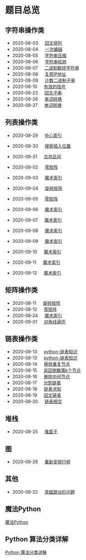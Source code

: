 # 题目总览

## 字符串操作类

* 2020-08-03 &emsp; [回文排列](/python/字符串操作/回文排列.md)
* 2020-08-04 &emsp; [一次编辑](/python/字符串操作/一次编辑.md)
* 2020-08-05 &emsp; [字符串压缩](/python/字符串操作/字符串压缩.md)
* 2020-08-06 &emsp; [字符串轮转](/python/字符串操作/字符串轮转.md)
* 2020-08-07 &emsp; [二进制数转字符串](/python/字符串操作/二进制数转字符串.md)
* 2020-08-08 &emsp; [复原IP地址](/python/字符串操作/复原IP地址.md)
* 2020-08-09 &emsp; [计数二进制子串](/python/字符串操作/计数二进制子串.md)
* 2020-08-10 &emsp; [有效的括号](/python/字符串操作/有效的括号.md)
* 2020-08-23 &emsp; [回文子串](/python/字符串操作/回文子串.md)
* 2020-08-26 &emsp; [单词转换](/python/字符串操作/单词转换.md)
* 2020-08-27 &emsp; [单词转换](/python/字符串操作/字符串的排列.md)

## 列表操作类

* 2020-08-29 &emsp; [中心索引](/python/列表/中心索引.md)
* 2020-08-30 &emsp; [搜索插入位置](/python/列表/搜索插入位置.md)
* 2020-08-31 &emsp; [合并区间](/python/列表/合并区间.md)

* 2020-09-02 &emsp; [零矩阵](/python/列表/零矩阵.md)
* 2020-09-03 &emsp; [魔术索引](/python/列表/魔术索引.md)
* 2020-09-04 &emsp; [旋转矩阵](/python/列表/旋转矩阵.md)
* 2020-09-05 &emsp; [零矩阵](/python/列表/零矩阵.md)
* 2020-09-06 &emsp; [魔术索引](/python/列表/魔术索引.md)
* 2020-09-07 &emsp; [魔术索引](/python/列表/魔术索引.md)
* 2020-09-08 &emsp; [魔术索引](/python/列表/魔术索引.md)
* 2020-09-09 &emsp; [魔术索引](/python/列表/魔术索引.md)
* 2020-09-10 &emsp; [魔术索引](/python/列表/魔术索引.md)
* 2020-09-11 &emsp; [魔术索引](/python/列表/魔术索引.md)
* 2020-09-12 &emsp; [魔术索引](/python/列表/魔术索引.md)

## 矩阵操作类

* 2020-08-11 &emsp; [旋转矩阵](/python/矩阵/旋转矩阵.md)
* 2020-08-12 &emsp; [零矩阵](/python/矩阵/零矩阵.md)
* 2020-08-24 &emsp; [魔术索引](/python/矩阵/魔术索引.md)
* 2020-09-01 &emsp; [对角线遍历](/python/矩阵/对角线遍历.md)

## 链表操作类

* 2020-08-13 &emsp; [python-链表知识](/python/链表/链表基础知识.md)
* 2020-08-13 &emsp; [python-链表知识](/python/链表/链表基础知识.md)
* 2020-08-14 &emsp; [移除重复节点](/python/链表/移除重复节点.md)
* 2020-08-15 &emsp; [返回倒数第k个节点](/python/链表/返回倒数第k个节点.md)
* 2020-08-16 &emsp; [删除中间节点](/python/链表/删除中间节点.md)
* 2020-08-17 &emsp; [分割链表](/python/链表/分割链表.md)
* 2020-08-18 &emsp; [链表求和](/python/链表/链表求和.md)
* 2020-08-19 &emsp; [回文链表](/python/链表/回文链表.md)
* 2020-08-20 &emsp; [链表相交](/python/链表/链表相交.md)

## 堆栈

* 2020-08-25 &emsp; [堆盘子](/python/堆栈/堆盘子.md)

## 图
* 2020-08-28 &emsp; [重新安排行程](/python/图/重新安排行程.md)


## 其他

* 2020-08-22 &emsp; [青蛙跳台阶问题](/python/其他/青蛙跳台阶问题.md)

## 魔法Python

[魔法Python](/magic/README.md)


## Python 算法分类详解

[Python 算法分类详解](/python_algorithm/README.md)